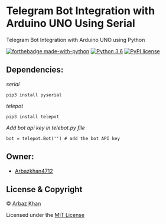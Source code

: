 # Telegram Bot Integration with Arduino UNO Using Serial
Telegram Bot Integration with Arduino UNO using Python

[![forthebadge made-with-python](http://ForTheBadge.com/images/badges/made-with-python.svg)](https://www.python.org/)                  [![Python 3.6](https://img.shields.io/badge/python-3.6-blue.svg)](https://www.python.org/downloads/release/python-360/)          [![PyPI license](https://img.shields.io/pypi/l/ansicolortags.svg)](https://pypi.python.org/pypi/ansicolortags/)

## Dependencies:

*serial*
```
pip3 install pyserial
```

*telepot*
```
pip3 install telepot
```

*Add bot api key in telebot.py file*
```
bot = telepot.Bot('') # add the bot API key
```


## Owner:
- [Arbazkhan4712](http://arbaazkhan.ml/)

## License & Copyright
© [Arbaz Khan](https://arbazkhan4712.github.io/Contact.html)

Licensed under the [MIT License](License)
